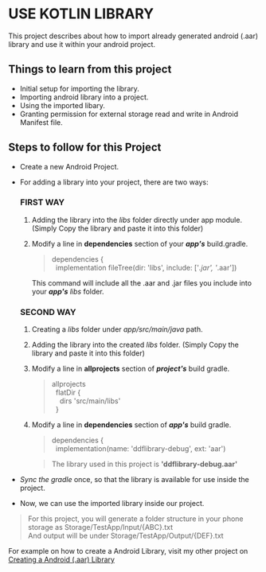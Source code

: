 # USE KOTLIN LIBRARY

This project describes about how to import already generated android (.aar) library and use it within your android project.

## Things to learn from this project
  - Initial setup for importing the library.
  - Importing android library into a project.
  - Using the imported libary.
  - Granting permission for external storage read and write in Android Manifest file. 
  
## Steps to follow for this Project
  - Create a new Android Project.
  - For adding a library into your project, there are two ways:
  
    ### FIRST WAY
    1) Adding the library into the *libs* folder directly under app module. (Simply Copy the library and paste it into this folder)
    2) Modify a line in **dependencies** section of your ***app's*** build.gradle.
    
        >  dependencies {<br/>
        >  &nbsp;&nbsp;implementation fileTree(dir: 'libs', include: ['*.jar', '*.aar']) 
      
        This command will include all the .aar and .jar files you include into your ***app's*** *libs* folder.
        
    ### SECOND WAY
    1) Creating a *libs* folder under *app/src/main/java* path.
    2) Adding the library into the created *libs* folder. (Simply Copy the library and paste it into this folder)
    3) Modify a line in **allprojects** section of ***project's*** build gradle.
    
        > allprojects \
        > &nbsp;&nbsp;flatDir {<br/>
        > &nbsp;&nbsp;&nbsp;&nbsp;dirs 'src/main/libs'<br/>
        > &nbsp;&nbsp;}
        
    4) Modify a line in **dependencies** section of ***app's*** build gradle.
    
        > dependencies { \
        > &nbsp;&nbsp;implementation(name: 'ddflibrary-debug', ext: 'aar')
        
        > The library used in this project is **'ddflibrary-debug.aar'**
        
  - *Sync the gradle* once, so that the library is available for use inside the project.
  - Now, we can use the imported library inside our project.
  
  > For this project, you will generate a folder structure in your phone storage as Storage/TestApp/Input/{ABC}.txt \
  > And output will be under Storage/TestApp/Output/{DEF}.txt
  
For example on how to create a Android Library, visit my other project on [Creating a Android (.aar) Library]()
